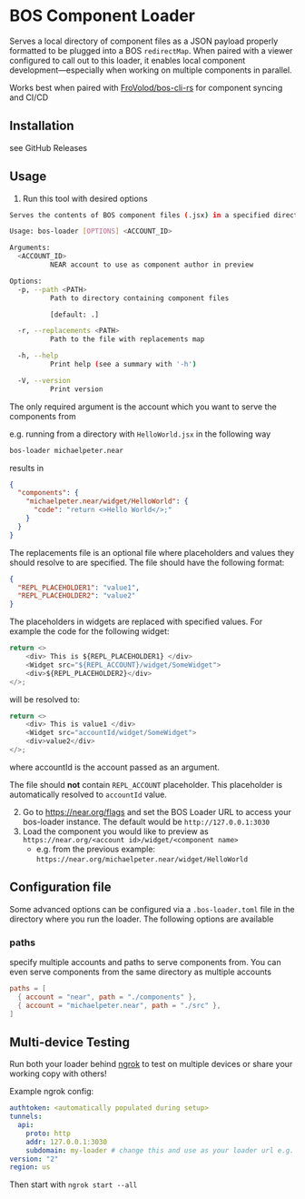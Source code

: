 # BOS Component Loader

Serves a local directory of component files as a JSON payload properly formatted to be plugged into a BOS `redirectMap`. When paired with a viewer configured to call out to this loader, it enables local component development—especially when working on multiple components in parallel.

Works best when paired with [FroVolod/bos-cli-rs](https://github.com/FroVolod/bos-cli-rs) for component syncing and CI/CD

## Installation

see GitHub Releases

## Usage

1. Run this tool with desired options

```sh
Serves the contents of BOS component files (.jsx) in a specified directory as a JSON object properly formatted for preview on a BOS gateway

Usage: bos-loader [OPTIONS] <ACCOUNT_ID>

Arguments:
  <ACCOUNT_ID>
          NEAR account to use as component author in preview

Options:
  -p, --path <PATH>
          Path to directory containing component files

          [default: .]

  -r, --replacements <PATH>
          Path to the file with replacements map

  -h, --help
          Print help (see a summary with '-h')

  -V, --version
          Print version
```

The only required argument is the account which you want to serve the components from

e.g. running from a directory with `HelloWorld.jsx` in the following way

```bash
bos-loader michaelpeter.near
```

results in

```json
{
  "components": {
    "michaelpeter.near/widget/HelloWorld": {
      "code": "return <>Hello World</>;"
    }
  }
}
```

The replacements file is an optional file where placeholders and values they should resolve to are specified. The file
should have the following format:

```json
{
  "REPL_PLACEHOLDER1": "value1",
  "REPL_PLACEHOLDER2": "value2"
}
```

The placeholders in widgets are replaced with specified values. For example the code for the following widget:

```javascript
return <>
    <div> This is ${REPL_PLACEHOLDER1} </div>
    <Widget src="${REPL_ACCOUNT}/widget/SomeWidget">
    <div>${REPL_PLACEHOLDER2}</div>
</>;
```

will be resolved to:

```javascript
return <>
    <div> This is value1 </div>
    <Widget src="accountId/widget/SomeWidget">
    <div>value2</div>
</>;
```

where accountId is the account passed as an argument.

The file should **not** contain `REPL_ACCOUNT` placeholder. This placeholder is automatically resolved to `accountId` value.

2. Go to https://near.org/flags and set the BOS Loader URL to access your bos-loader instance. The default would be `http://127.0.0.1:3030`
3. Load the component you would like to preview as `https://near.org/<account id>/widget/<component name>`
   - e.g. from the previous example: `https://near.org/michaelpeter.near/widget/HelloWorld`

## Configuration file

Some advanced options can be configured via a `.bos-loader.toml` file in the directory where you run the loader. The following options are available

### paths

specify multiple accounts and paths to serve components from. You can even serve components from the same directory as multiple accounts

```toml
paths = [
  { account = "near", path = "./components" },
  { account = "michaelpeter.near", path = "./src" },
]
```

## Multi-device Testing

Run both your loader behind [ngrok](https://ngrok.com/) to test on multiple devices or share your working copy with others!

Example ngrok config:

```yml
authtoken: <automatically populated during setup>
tunnels:
  api:
    proto: http
    addr: 127.0.0.1:3030
    subdomain: my-loader # change this and use as your loader url e.g. https://my-loader.ngrok.io
version: "2"
region: us
```

Then start with `ngrok start --all`
